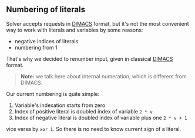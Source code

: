 ## Numbering of literals

Solver accepts requests in [DIMACS](dimacs.md) format, but it's not the most convenient way
to work with literals and variables by some reasons:
- negative indices of literals
- numbering from 1

That's why we decided to renumber input, given in classical [DIMACS](dimacs.md) format.

> **Note:** we talk here about internal numeration, which is different from
DIMACS.

Our current numbering is quite simple:
1. Variable's indexation starts from zero 
2. Index of positive literal is doubled index of variable `2 * v`
3. Index of negative literal is doubled index of variable plus one `2 * v + 1`

vice versa by `xor 1`. So there is no need to know current sign of a literal.
